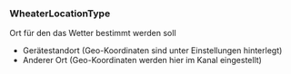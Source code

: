 ### WheaterLocationType

Ort für den das Wetter bestimmt werden soll

* Gerätestandort (Geo-Koordinaten sind unter Einstellungen hinterlegt)
* Anderer Ort (Geo-Koordinaten werden hier im Kanal eingestellt)